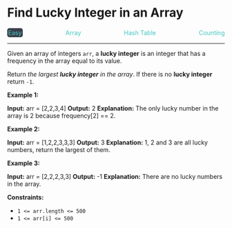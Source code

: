 # Find Lucky Integer in an Array

<div style="display: flex; justify-content: space-between; align-items: center">
<div style="color: #46c6c2;
padding: 2px; background-color: #3a3f4b; border-radius: 5px;">Easy</div>
<div style="color: #46c6c2">Array</div>
<div style="color: #46c6c2">Hash Table</div>
<div style="color: #46c6c2">Counting</div>
</div>

---

Given an array of integers `arr`, a **lucky integer** is an integer that has a frequency in the array equal to its value.

Return _the largest **lucky integer** in the array_. If there is no **lucky integer** return `-1`.

**Example 1:**

**Input:** arr = \[2,2,3,4\]
**Output:** 2
**Explanation:** The only lucky number in the array is 2 because frequency\[2\] == 2.

**Example 2:**

**Input:** arr = \[1,2,2,3,3,3\]
**Output:** 3
**Explanation:** 1, 2 and 3 are all lucky numbers, return the largest of them.

**Example 3:**

**Input:** arr = \[2,2,2,3,3\]
**Output:** -1
**Explanation:** There are no lucky numbers in the array.

**Constraints:**

*   `1 <= arr.length <= 500`
*   `1 <= arr[i] <= 500`